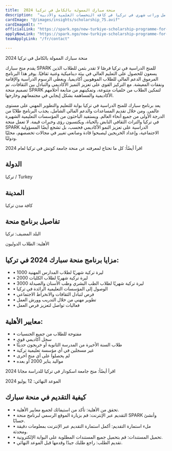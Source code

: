 ```yaml
---
title:  منحة سبارك الممولة بالكامل في تركيا 2024 
description:  "منحة سبارك الذهبية الممولة بالكامل وراتب شهري في تركيا في كافة التخصصات العلمية والأدبية" 
cardImage: "@/images/insights/scholarship_75.avif" 
cardImageAlt: "" 
officialLink: "https://spark.ngo/new-turkiye-scholarship-programme-for-international-students/" 
applyNowLink: "https://spark.ngo/new-turkiye-scholarship-programme-for-international-students/" 
teamApplyLink: "/fr/contact"

---
```


منحة سبارك الممولة بالكامل في تركيا 2024

يقدم منح سبارك SPARK للمنح الدراسية في تركيا فرصًا لا تقدر بثمن للطلاب الذين يسعون للحصول على التعليم العالي في بيئة ديناميكية وغنية ثقافيًا. يوفر هذا البرنامج المرموق الدعم المالي للطلاب الموهوبين أكاديميا، ويغطي الرسوم الدراسية والإقامة ونفقات المعيشة. مع التركيز القوي على تعزيز التميز الأكاديمي والتبادل بين الثقافات، تم تصميم منحة SPARK لتمكين الطلاب من خلفيات متنوعة، وتمكينهم من متابعة أحلامهم الأكاديمية والمساهمة بشكل إيجابي في مجتمعاتهم وخارجها.

يعد برنامج سبارك للمنح الدراسية في تركيا بوابة للتعليم والتطوير المهني على مستوى عالمي. ومن خلال تقديم المساعدات والدعم المالي الشامل، يجذب البرنامج طلابًا من الدرجة الأولى من جميع أنحاء العالم. ويستفيد الباحثون من المؤسسات التعليمية الشهيرة في تركيا والتراث الثقافي النابض بالحياة، ويكتسبون رؤى وخبرات قيمة. لا تعمل منحة SPARK الدراسية على تعزيز النمو الأكاديمي فحسب، بل تشجع أيضًا المسؤولية الاجتماعية، وإعداد الخريجين ليصبحوا قادة وصانعي تغيير في مجالات تخصصهم، محليًا ودوليًا.

اقرأ أيضًأ: كل ما تحتاج لمعرفته عن منحة جامعة كوتش في تركيا لعام 2024

## الدولة

تركيا / Turkey

## المدينة

كافة مدن تركيا

## تفاصيل برنامج منحة

البلد المضيف: تركيا

الأهلية: الطلاب الدوليون

## مزايا برنامج منحة سبارك 2024 في تركيا:

- • 1000 ليرة تركية شهريًا لطلاب المدارس المهنية
- • 2000 ليرة تركية شهريًا لطلاب الكليات
- • 3000 ليرة تركية شهريًا لطلاب الطب البشري وطب الأسنان والصيدلة
- • الوصول إلى المؤسسات التعليمية الرائدة في تركيا
- • فرص لتبادل الثقافات والانخراط الاجتماعي
- • تطوير مهني من خلال التدريب وورش العمل
- • فعاليات تواصل لتعزيز فرص العمل

## معايير الأهلية:

- • مفتوحة للطلاب من جميع الجنسيات
- • سجل أكاديمي قوي
- • طلاب السنة الأخيرة من المدرسة الثانوية أو خريجون حديثًا
- • غير مسجلين في أي مؤسسة تعليمية تركية
- • لم يحصلوا على أي منح أخرى
- • مواليد يناير 2000 أو بعده

اقرأ أيضًأ: منح جامعة اسكودار في تركيا للدراسة مجانا 2024

الموعد النهائي: 12 يوليو 2024

## كيفية التقديم في منحة سبارك

- • تحقق من الأهلية: تأكد من استيفائك لجميع معايير الأهلية.
- • التقديم عبر الإنترنت: قم بزيارة الموقع الرسمي لبرنامج منحة SPARK وأنشئ حسابًا.
- • ملء استمارة التقديم: أكمل استمارة التقديم عبر الإنترنت بمعلومات دقيقة ومحدثة.
- • تحميل المستندات: قم بتحميل جميع المستندات المطلوبة على البوابة الإلكترونية.
- • تقديم الطلب: راجع طلبك جيدًا وقدمها قبل الموعد النهائي.

